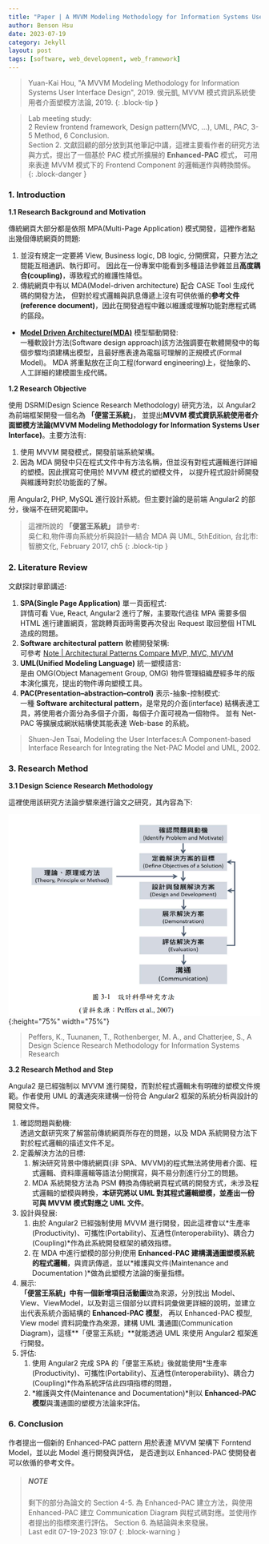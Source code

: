```yaml
---
title: "Paper | A MVVM Modeling Methodology for Information Systems User Interface Design"
author: Benson Hsu
date: 2023-07-19
category: Jekyll
layout: post
tags: [software, web_development, web_framework]
---
```


> Yuan-Kai Hou, "A MVVM Modeling Methodology for Information Systems User Interface Design", 2019. 
> 侯元凱, MVVM 模式資訊系統使用者介面塑模方法論, 2019. 
{: .block-tip }

> Lab meeting study:  
> 2 Review frontend framework, Design pattern(MVC, ...), UML, *PAC*, 3-5 Method, 6 Conclusion.  
> Section 2. 文獻回顧的部分放到其他筆記中講，這裡主要看作者的研究方法與方式，提出了一個基於 PAC 模式所擴展的 **Enhanced-PAC** 模式，
> 可用來表達 MVVM 模式下的 Frontend Component 的邏輯運作與轉換關係。
{: .block-danger }

### 1.  Introduction

**1.1 Research Background and Motivation**

傳統網頁大部分都是依照 MPA(Multi-Page Application) 模式開發，這裡作者點出幾個傳統網頁的問題:

1.  並沒有規定一定要將 View, Business logic, DB logic, 分開撰寫，只要方法之間能互相通訊、執行即可。
因此在一份專案中能看到多種語法參雜並且**高度耦合(coupling)**，導致程式的維護性降低。
2.  傳統網頁中有以 MDA(Model-driven architecture) 配合 CASE Tool 生成代碼的開發方法，
但對於程式邏輯與訊息傳遞上沒有可供依循的**參考文件(reference document)**，因此在開發過程中難以維護或理解功能對應程式碼的區段。

- **[Model Driven Architecture(MDA)]** 模型驅動開發:  
一種軟設計方法(Software design approach)該方法強調要在軟體開發中的每個步驟均須建構出模型，且最好應表達為電腦可理解的正規模式(Formal Model)。
MDA 將重點放在正向工程(forward engineering)上，從抽象的、人工詳細的建模圖生成代碼。

**1.2 Research Objective**

使用 DSRM(Design Science Research Methodology) 研究方法，以 Angular2 為前端框架開發一個名為 **「便當王系統」**，
並提出**MVVM 模式資訊系統使用者介面塑模方法論(MVVM Modeling Methodology for Information Systems User Interface)**。主要方法有:

1.  使用 MVVM 開發模式，開發前端系統架構。
2.  因為 MDA 開發中只在程式文件中有方法名稱，但並沒有對程式邏輯進行詳細的塑模。因此撰寫可使用於 MVVM 模式的塑模文件，
以提升程式設計師開發與維護時對於功能面的了解。

用 Angular2, PHP, MySQL 進行設計系統。但主要討論的是前端 Angular2 的部分，後端不在研究範圍中。

> 這裡所說的 **「便當王系統」** 請參考:  
> 吳仁和,物件導向系統分析與設計―結合 MDA 與 UML, 5thEdition, 台北市: 智勝文化, February 2017, ch5
{: .block-tip }

### 2. Literature Review

文獻探討章節講述:
1.  **SPA(Single Page Application)** 單一頁面程式:  
詳情可看 Vue, React, Angular2 進行了解，主要取代過往 MPA 需要多個 HTML 進行建置網頁，當跳轉頁面時需要再次發出 Request 取回整個 HTML 造成的問題。
2.  **Software architectural pattern** 軟體開發架構:  
可參考  [Note | Architectural Patterns Compare MVP, MVC, MVVM]
3.  **UML(Unified Modeling Language)** 統一塑模語言:  
是由 OMG(Object Management Group, OMG) 物件管理組織歷經多年的版本演化擴充，提出的物件導向塑模工具。
4.  **PAC(Presentation–abstraction–control)**  表示-抽象-控制模式:  
一種 **Software architectural pattern**，是常見的介面(interface) 結構表達工具，將使用者介面分為多個子介面，每個子介面可視為一個物件。
並有 Net-PAC 等擴展成網狀結構使其能表達 Web-base 的系統。

> Shuen-Jen Tsai, Modeling the User Interfaces:A Component-based Interface Research for Integrating the Net-PAC Model and UML, 2002.

### 3. Research Method

**3.1 Design Science Research Methodology**

這裡使用該研究方法論步驟來進行論文之研究，其內容為下:

![](/image/2023/07-19-MVVM_modeling_methodology_user_interface/1.png){:height="75%" width="75%"}
> Peffers, K., Tuunanen, T., Rothenberger, M. A., and Chatterjee, S., A Design Science Research Methodology for Information Systems Research

**3.2 Research Method and Step**

Angula2 是已經強制以 MVVM 進行開發，而對於程式邏輯未有明確的塑模文件規範。作者使用 UML 的溝通突來建構一份符合 Angular2 框架的系統分析與設計的開發文件。

1.  確認問題與動機:  
透過文獻研究來了解當前傳統網頁所存在的問題，以及 MDA 系統開發方法下對於程式邏輯的描述文件不足。
2.  定義解決方法的目標:
    1.  解決研究背景中傳統網頁(非 SPA、MVVM)的程式無法將使用者介面、程式邏輯、資料庫邏輯等語法分開撰寫，與不易分割進行分工的問題。
    2.  MDA 系統開發方法為 PSM 轉換為傳統網頁程式碼的開發方式，未涉及程式邏輯的塑模與轉換，**本研究將以 UML 對其程式邏輯塑模，並產出一份可與 MVVM 模式對應之 UML 文件**。
3.  設計與發展:  
    1.  由於 Angular2 已經強制使用 MVVM 進行開發，因此這裡會以*生產率(Productivity)、可攜性(Portability)、互通性(Interoperability)、耦合力(Coupling)*作為此系統開發框架的績效指標。
    2.  在 MDA 中進行塑模的部分則使用 **Enhanced-PAC 建構溝通圖塑模系統的程式邏輯**，與資訊傳遞，並以*維護與文件(Maintenance and Documentation )*做為此塑模方法論的衡量指標。 
4.  展示:  
**「便當王系統」**中有一個**新增項目活動圖**做為來源，分別找出 Model、View、ViewModel，以及對這三個部分以資料詞彙做更詳細的說明，並建立出代表系統介面結構的 **Enhanced-PAC 模型**，
再以 Enhanced-PAC 模型, View model 資料詞彙作為來源，建構 UML 溝通圖(Communication Diagram)，這樣**「便當王系統」**就能透過 UML 來使用 Angular2 框架進行開發。
5.  評估:  
    1.  使用 Angular2 完成 SPA 的「便當王系統」後就能使用*生產率(Productivity)、可攜性(Portability)、互通性(Interoperability)、耦合力(Coupling)*作為系統評估此四項指標的問題，
    2.  *維護與文件(Maintenance and Documentation)*則以 **Enhanced-PAC 模型**與溝通圖的塑模方法論來評估。

### 6. Conclusion

作者提出一個新的 Enhanced-PAC pattern 用於表達 MVVM 架構下 Forntend Model，並以此 Model 進行開發與評估，
是否達到以 Enhanced-PAC 使開發者可以依循的參考文件。

> ##### NOTE
> 剩下的部分為論文的 Section 4-5. 為 Enhanced-PAC 建立方法，與使用 Enhanced-PAC 建立 Communication Diagram 與程式碼對應。並使用作者提出的指標來進行評估。
> Section 6. 為結論與未來發展。  
> Last edit 07-19-2023 19:07
{: .block-warning }

[Model Driven Architecture(MDA)]: https://en.wikipedia.org/wiki/Model-driven_architecture
[Note | Architectural Patterns Compare MVP, MVC, MVVM]: ./2023-07-18-software_arch_pattern.html